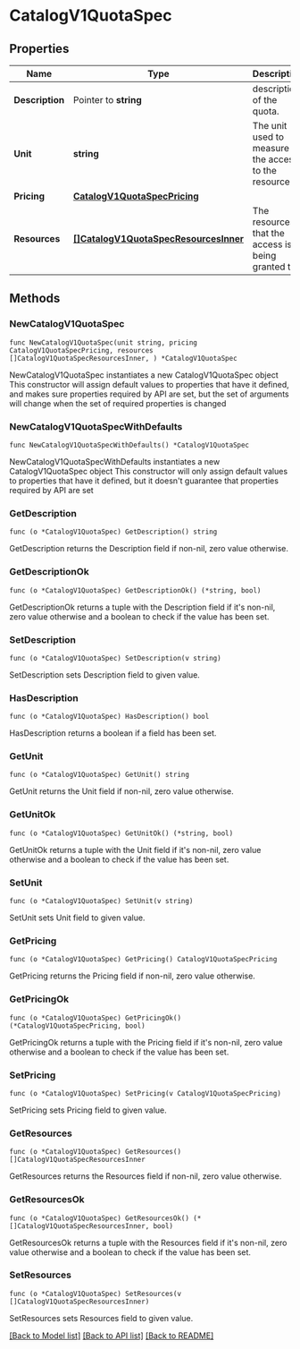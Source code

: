 # CatalogV1QuotaSpec

## Properties

Name | Type | Description | Notes
------------ | ------------- | ------------- | -------------
**Description** | Pointer to **string** | description of the quota. | [optional] 
**Unit** | **string** | The unit used to measure the access to the resource. | 
**Pricing** | [**CatalogV1QuotaSpecPricing**](CatalogV1QuotaSpecPricing.md) |  | 
**Resources** | [**[]CatalogV1QuotaSpecResourcesInner**](CatalogV1QuotaSpecResourcesInner.md) | The resources that the access is being granted to. | 

## Methods

### NewCatalogV1QuotaSpec

`func NewCatalogV1QuotaSpec(unit string, pricing CatalogV1QuotaSpecPricing, resources []CatalogV1QuotaSpecResourcesInner, ) *CatalogV1QuotaSpec`

NewCatalogV1QuotaSpec instantiates a new CatalogV1QuotaSpec object
This constructor will assign default values to properties that have it defined,
and makes sure properties required by API are set, but the set of arguments
will change when the set of required properties is changed

### NewCatalogV1QuotaSpecWithDefaults

`func NewCatalogV1QuotaSpecWithDefaults() *CatalogV1QuotaSpec`

NewCatalogV1QuotaSpecWithDefaults instantiates a new CatalogV1QuotaSpec object
This constructor will only assign default values to properties that have it defined,
but it doesn't guarantee that properties required by API are set

### GetDescription

`func (o *CatalogV1QuotaSpec) GetDescription() string`

GetDescription returns the Description field if non-nil, zero value otherwise.

### GetDescriptionOk

`func (o *CatalogV1QuotaSpec) GetDescriptionOk() (*string, bool)`

GetDescriptionOk returns a tuple with the Description field if it's non-nil, zero value otherwise
and a boolean to check if the value has been set.

### SetDescription

`func (o *CatalogV1QuotaSpec) SetDescription(v string)`

SetDescription sets Description field to given value.

### HasDescription

`func (o *CatalogV1QuotaSpec) HasDescription() bool`

HasDescription returns a boolean if a field has been set.

### GetUnit

`func (o *CatalogV1QuotaSpec) GetUnit() string`

GetUnit returns the Unit field if non-nil, zero value otherwise.

### GetUnitOk

`func (o *CatalogV1QuotaSpec) GetUnitOk() (*string, bool)`

GetUnitOk returns a tuple with the Unit field if it's non-nil, zero value otherwise
and a boolean to check if the value has been set.

### SetUnit

`func (o *CatalogV1QuotaSpec) SetUnit(v string)`

SetUnit sets Unit field to given value.


### GetPricing

`func (o *CatalogV1QuotaSpec) GetPricing() CatalogV1QuotaSpecPricing`

GetPricing returns the Pricing field if non-nil, zero value otherwise.

### GetPricingOk

`func (o *CatalogV1QuotaSpec) GetPricingOk() (*CatalogV1QuotaSpecPricing, bool)`

GetPricingOk returns a tuple with the Pricing field if it's non-nil, zero value otherwise
and a boolean to check if the value has been set.

### SetPricing

`func (o *CatalogV1QuotaSpec) SetPricing(v CatalogV1QuotaSpecPricing)`

SetPricing sets Pricing field to given value.


### GetResources

`func (o *CatalogV1QuotaSpec) GetResources() []CatalogV1QuotaSpecResourcesInner`

GetResources returns the Resources field if non-nil, zero value otherwise.

### GetResourcesOk

`func (o *CatalogV1QuotaSpec) GetResourcesOk() (*[]CatalogV1QuotaSpecResourcesInner, bool)`

GetResourcesOk returns a tuple with the Resources field if it's non-nil, zero value otherwise
and a boolean to check if the value has been set.

### SetResources

`func (o *CatalogV1QuotaSpec) SetResources(v []CatalogV1QuotaSpecResourcesInner)`

SetResources sets Resources field to given value.



[[Back to Model list]](../README.md#documentation-for-models) [[Back to API list]](../README.md#documentation-for-api-endpoints) [[Back to README]](../README.md)


